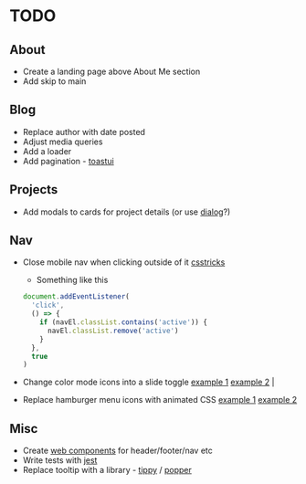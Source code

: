 # TODO

## About

- Create a landing page above About Me section
- Add skip to main

## Blog

- Replace author with date posted
- Adjust media queries
- Add a loader
- Add pagination - [toastui](https://ui.toast.com/tui-pagination)

## Projects

- Add modals to cards for project details (or use [dialog](https://developer.mozilla.org/en-US/docs/Web/HTML/Element/dialog)?)

## Nav

- Close mobile nav when clicking outside of it [csstricks](https://css-tricks.com/click-outside-detector/)

  - Something like this

  ```js
  document.addEventListener(
    'click',
    () => {
      if (navEl.classList.contains('active')) {
        navEl.classList.remove('active')
      }
    },
    true
  )
  ```

- Change color mode icons into a slide toggle [example 1](https://codepen.io/PaulinaSurazynska/pen/bGVpBOb) [example 2](https://towardsdev.com/how-to-create-a-dark-light-theme-toggle-67a9316d04d2) |
- Replace hamburger menu icons with animated CSS [example 1](https://codepen.io/designcouch/pen/ExvwPY) [example 2](https://www.sliderrevolution.com/resources/css-hamburger-menu/)

## Misc

- Create [web components](https://www.section.io/engineering-education/how-to-create-a-web-component-with-vanilla-javascript/) for header/footer/nav etc
- Write tests with [jest](https://jestjs.io/)
- Replace tooltip with a library - [tippy](https://atomiks.github.io/tippyjs/) / [popper](https://popper.js.org/)
